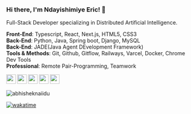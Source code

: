 ### Hi there, I'm Ndayishimiye Eric! 🖖
Full-Stack Developer specializing in Distributed Artificial Intelligence. <br>

**Front-End**: Typescript, React, Next.js, HTML5, CSS3 <br>
**Back-End**: Python, Java, Spring boot, Django, MySQL <br>
**Back-End**: JADE(Java Agent DEvelopment Framework) <br>
**Tools & Methods**: Git, Github, Gitflow, Railways, Varcel, Docker, Chrome Dev Tools <br>
**Professional**: Remote Pair-Programming, Teamwork

<p>
  <a href="https://www.twitter.com/odaltongain"><img src="https://img.shields.io/badge/twitter-%231DA1F2.svg?&style=for-the-badge&logo=twitter&logoColor=white" height=25></a> 
  <a href="https://www.linkedin.com/in/nderic"><img src="https://img.shields.io/badge/linkedin-%230077B5.svg?&style=for-the-badge&logo=linkedin&logoColor=white" height=25></a> 
  <a href="https://www.instagram.com/ndericodalton"><img src="https://img.shields.io/badge/instagram-%23E4405F.svg?&style=for-the-badge&logo=instagram&logoColor=white" height=25></a> 
  <a href="https://medium.com/@Ndericodalton"><img src="https://img.shields.io/badge/medium-%2312100E.svg?&style=for-the-badge&logo=medium&logoColor=white" height=25></a> 
  <a href="https://dev.to/ndericodalton"><img src="https://img.shields.io/badge/DEV.TO-%230A0A0A.svg?&style=for-the-badge&logo=dev-dot-to&logoColor=white" height=25></a>
</p>

<p>
  <p><img src="https://github-readme-stats.vercel.app/api?username=ndayishimiyeeric&layout=compact&show_icons=true&theme=gotham&" alt="abhisheknaiidu" /></p>
  <!-- <p><img align="center" src="https://github-readme-stats.vercel.app/api/top-langs/?username=ndayishimiyeeric&layout=compact&theme=gotham"/></p> -->
</p>

[![wakatime](https://wakatime.com/badge/user/6bbc8eee-82fe-4e57-b589-a0afb55050a6.svg)](https://wakatime.com/@6bbc8eee-82fe-4e57-b589-a0afb55050a6)
